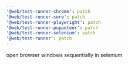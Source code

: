 ```yaml
---
'@web/test-runner-chrome': patch
'@web/test-runner-core': patch
'@web/test-runner-playwright': patch
'@web/test-runner-puppeteer': patch
'@web/test-runner-selenium': patch
'@web/test-runner': patch
---
```


open browser windows sequentially in selenium
